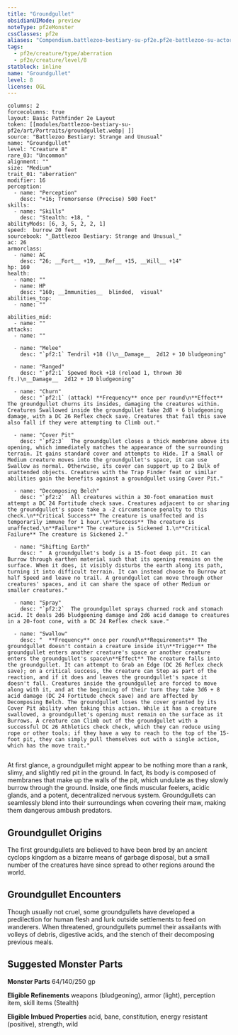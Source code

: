 ```yaml
---
title: "Groundgullet"
obsidianUIMode: preview
noteType: pf2eMonster
cssClasses: pf2e
aliases: "Compendium.battlezoo-bestiary-su-pf2e.pf2e-battlezoo-su-actors.Actor.cp1mq24Yt1lnjpdU" 
tags:
  - pf2e/creature/type/aberration
  - pf2e/creature/level/8
statblock: inline
name: "Groundgullet"
level: 8
license: OGL
---
```


```statblock
columns: 2
forcecolumns: true
layout: Basic Pathfinder 2e Layout
token: [[modules/battlezoo-bestiary-su-pf2e/art/Portraits/groundgullet.webp| ]]
source: "Battlezoo Bestiary: Strange and Unusual"
name: "Groundgullet"
level: "Creature 8"
rare_03: "Uncommon"
alignment: ""
size: "Medium"
trait_01: "aberration"
modifier: 16
perception:
  - name: "Perception"
    desc: "+16; Tremorsense (Precise) 500 Feet"
skills:
  - name: "Skills"
    desc: "Stealth: +18, "
abilityMods: [6, 3, 5, 2, 2, 1]
speed:  burrow 20 feet
sourcebook: "_Battlezoo Bestiary: Strange and Unusual_"
ac: 26
armorclass:
  - name: AC
    desc: "26; __Fort__ +19, __Ref__ +15, __Will__ +14"
hp: 160
health:
  - name: ""
  - name: HP
    desc: "160; __Immunities__  blinded,  visual"
abilities_top:
  - name: ""

abilities_mid:
  - name: ""
attacks:
  - name: ""

  - name: "Melee"
    desc: "`pf2:1` Tendril +18 ()\n__Damage__  2d12 + 10 bludgeoning"

  - name: "Ranged"
    desc: "`pf2:1` Spewed Rock +18 (reload 1, thrown 30 ft.)\n__Damage__  2d12 + 10 bludgeoning"

  - name: "Churn"
    desc: "`pf2:1` (attack) **Frequency** once per round\n**Effect** The groundgullet churns its insides, damaging the creatures within. Creatures Swallowed inside the groundgullet take 2d8 + 6 bludgeoning damage, with a DC 26 Reflex check save. Creatures that fail this save also fall if they were attempting to Climb out."

  - name: "Cover Pit"
    desc: "`pf2:3`  The groundgullet closes a thick membrane above its opening, which immediately matches the appearance of the surrounding terrain. It gains standard cover and attempts to Hide. If a Small or Medium creature moves into the groundgullet's space, it can use Swallow as normal. Otherwise, its cover can support up to 2 Bulk of unattended objects. Creatures with the Trap Finder feat or similar abilities gain the benefits against a groundgullet using Cover Pit."

  - name: "Decomposing Belch"
    desc: "`pf2:2`  All creatures within a 30-foot emanation must attempt a DC 24 Fortitude check save. Creatures adjacent to or sharing the groundgullet's space take a -2 circumstance penalty to this check.\n**Critical Success** The creature is unaffected and is temporarily immune for 1 hour.\n**Success** The creature is unaffected.\n**Failure** The creature is Sickened 1.\n**Critical Failure** The creature is Sickened 2."

  - name: "Shifting Earth"
    desc: "  A groundgullet's body is a 15-foot deep pit. It can Burrow through earthen material such that its opening remains on the surface. When it does, it visibly disturbs the earth along its path, turning it into difficult terrain. It can instead choose to Burrow at half Speed and leave no trail. A groundgullet can move through other creatures' spaces, and it can share the space of other Medium or smaller creatures."

  - name: "Spray"
    desc: "`pf2:2`  The groundgullet sprays churned rock and stomach acid. It deals 2d6 bludgeoning damage and 2d6 acid damage to creatures in a 20-foot cone, with a DC 24 Reflex check save."

  - name: "Swallow"
    desc: "  **Frequency** once per round\n**Requirements** The groundgullet doesn't contain a creature inside it\n**Trigger** The groundgullet enters another creature's space or another creature enters the groundgullet's space\n**Effect** The creature falls into the groundgullet. It can attempt to Grab an Edge (DC 26 Reflex check save); on a critical success, the creature can Step as part of the reaction, and if it does and leaves the groundgullet's space it doesn't fall. Creatures inside the groundgullet are forced to move along with it, and at the beginning of their turn they take 3d6 + 8 acid damage (DC 24 Fortitude check save) and are affected by Decomposing Belch. The groundgullet loses the cover granted by its Cover Pit ability when taking this action. While it has a creature swallowed, a groundgullet's opening must remain on the surface as it Burrows. A creature can Climb out of the groundgullet with a successful DC 26 Athletics check check, which they can reduce using rope or other tools; if they have a way to reach to the top of the 15-foot pit, they can simply pull themselves out with a single action, which has the move trait."
 
```



At first glance, a groundgullet might appear to be nothing more than a rank, slimy, and slightly red pit in the ground. In fact, its body is composed of membranes that make up the walls of the pit, which undulate as they slowly burrow through the ground. Inside, one finds muscular feelers, acidic glands, and a potent, decentralized nervous system. Groundgullets can seamlessly blend into their surroundings when covering their maw, making them dangerous ambush predators.

## Groundgullet Origins

The first groundgullets are believed to have been bred by an ancient cyclops kingdom as a bizarre means of garbage disposal, but a small number of the creatures have since spread to other regions around the world.

## Groundgullet Encounters

Though usually not cruel, some groundgullets have developed a predilection for human flesh and lurk outside settlements to feed on wanderers. When threatened, groundgullets pummel their assailants with volleys of debris, digestive acids, and the stench of their decomposing previous meals.

## Suggested Monster Parts

**Monster Parts** 64/140/250 gp

**Eligible Refinements** weapons (bludgeoning), armor (light), perception item, skill items (Stealth)

**Eligible Imbued Properties** acid, bane, constitution, energy resistant (positive), strength, wild
